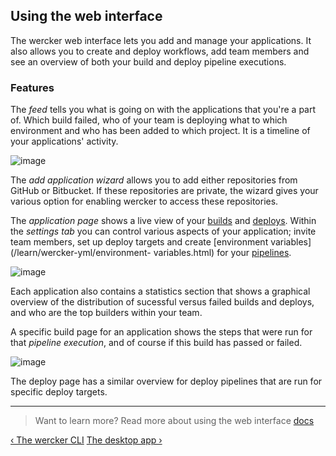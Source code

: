 ## Using the web interface

The wercker web interface lets you add and manage your applications.
It also allows you to create and deploy workflows, add team members and see
an overview of both your build and deploy pipeline executions.

### Features

The *feed* tells you what is going on with the applications that you're a
part of. Which build failed, who of your team is deploying what to which
environment and who has been added to which project. It is a timeline of
your applications' activity.


![image](/images/feed-add-app.png)

The *add application wizard* allows you to add either repositories from
GitHub or Bitbucket. If these repositories are private, the wizard gives
your various option for enabling wercker to access these repositories.

The *application page* shows a live view of your
[builds](/learn/build/introduction.html) and
[deploys](/learn/deploy/introduction.html). Within the *settings tab* you can
control various aspects of your application; invite team members, set up deploy
targets and create [environment variables](/learn/wercker-yml/environment-
variables.html) for your [pipelines](/learn/pipelines/introduction.html).

![image](/images/app-stats.png)

Each application also contains a statistics section that shows a
graphical overview of the distribution of sucessful versus failed builds
and deploys, and who are the top builders within your team.

A specific build page for an application shows the steps that were
run for that *pipeline execution*, and of course if this build has passed or
failed.

![image](/images/build-deploy.png)

The deploy page has a similar overview for deploy pipelines that are
run for specific deploy targets.

- - -
> Want to learn more? Read more about using the web interface
> [docs](/docs/web-interface/index.html)

[&lsaquo; The wercker CLI](/learn/basics/the-wercker-cli.html "nav previous basics")
[The desktop app &rsaquo;](/learn/basics/the-desktop-app.html "nav next basics")
